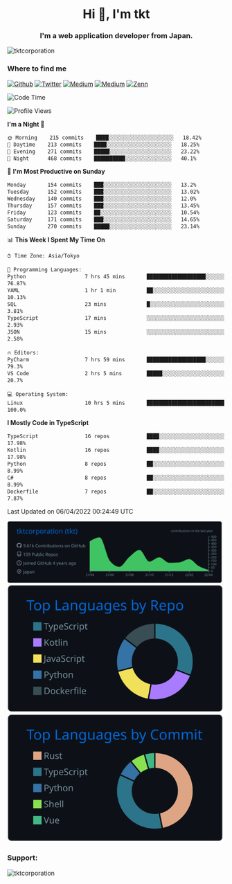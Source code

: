 <h1 align="center">Hi 👋, I'm tkt</h1>
<h3 align="center">I'm a web application developer from Japan.</h3>

<p align="left"> <img src="https://komarev.com/ghpvc/?username=tktcorporation&label=Profile%20views&color=0e75b6&style=flat" alt="tktcorporation" /> </p>

<h3>Where to find me</h3>
<p>
<a href="https://github.com/tktcorporation" target="_blank"><img alt="Github" src="https://img.shields.io/badge/GitHub-%2312100E.svg?&style=for-the-badge&logo=Github&logoColor=white" /></a>
<a href="https://twitter.com/tktcorporation" target="_blank"><img alt="Twitter" src="https://img.shields.io/badge/twitter-%231DA1F2.svg?&style=for-the-badge&logo=twitter&logoColor=white" /></a>
<a href="https://www.linkedin.com/in/tktcorporation" target="_blank"><img alt="Medium" src="https://img.shields.io/badge/linkdin-0a66c2.svg?&style=for-the-badge&logo=linkedin&logoColor=white" /></a>
<a href="https://qiita.com/tktcorporation" target="_blank"><img alt="Medium" src="https://img.shields.io/badge/qiita-55C500.svg?&style=for-the-badge&logo=qiita&logoColor=white" /></a>
<a href="https://zenn.dev/tktcorporation" target="_blank"><img alt="Zenn" src="https://img.shields.io/badge/Zenn-3EA8FF.svg?&style=for-the-badge&logo=Zenn&logoColor=white" /></a>
</p>
  
<!--START_SECTION:waka-->
![Code Time](http://img.shields.io/badge/Code%20Time-236%20hrs%2025%20mins-blue)

![Profile Views](http://img.shields.io/badge/Profile%20Views-1-blue)

**I'm a Night 🦉** 

```text
🌞 Morning    215 commits    ████░░░░░░░░░░░░░░░░░░░░░   18.42% 
🌆 Daytime    213 commits    ████░░░░░░░░░░░░░░░░░░░░░   18.25% 
🌃 Evening    271 commits    █████░░░░░░░░░░░░░░░░░░░░   23.22% 
🌙 Night      468 commits    ██████████░░░░░░░░░░░░░░░   40.1%

```
📅 **I'm Most Productive on Sunday** 

```text
Monday       154 commits    ███░░░░░░░░░░░░░░░░░░░░░░   13.2% 
Tuesday      152 commits    ███░░░░░░░░░░░░░░░░░░░░░░   13.02% 
Wednesday    140 commits    ███░░░░░░░░░░░░░░░░░░░░░░   12.0% 
Thursday     157 commits    ███░░░░░░░░░░░░░░░░░░░░░░   13.45% 
Friday       123 commits    ██░░░░░░░░░░░░░░░░░░░░░░░   10.54% 
Saturday     171 commits    ███░░░░░░░░░░░░░░░░░░░░░░   14.65% 
Sunday       270 commits    █████░░░░░░░░░░░░░░░░░░░░   23.14%

```


📊 **This Week I Spent My Time On** 

```text
⌚︎ Time Zone: Asia/Tokyo

💬 Programming Languages: 
Python                   7 hrs 45 mins       ███████████████████░░░░░░   76.87% 
YAML                     1 hr 1 min          ██░░░░░░░░░░░░░░░░░░░░░░░   10.13% 
SQL                      23 mins             █░░░░░░░░░░░░░░░░░░░░░░░░   3.81% 
TypeScript               17 mins             ░░░░░░░░░░░░░░░░░░░░░░░░░   2.93% 
JSON                     15 mins             ░░░░░░░░░░░░░░░░░░░░░░░░░   2.58%

🔥 Editors: 
PyCharm                  7 hrs 59 mins       ███████████████████░░░░░░   79.3% 
VS Code                  2 hrs 5 mins        █████░░░░░░░░░░░░░░░░░░░░   20.7%

💻 Operating System: 
Linux                    10 hrs 5 mins       █████████████████████████   100.0%

```

**I Mostly Code in TypeScript** 

```text
TypeScript               16 repos            ████░░░░░░░░░░░░░░░░░░░░░   17.98% 
Kotlin                   16 repos            ████░░░░░░░░░░░░░░░░░░░░░   17.98% 
Python                   8 repos             ██░░░░░░░░░░░░░░░░░░░░░░░   8.99% 
C#                       8 repos             ██░░░░░░░░░░░░░░░░░░░░░░░   8.99% 
Dockerfile               7 repos             ██░░░░░░░░░░░░░░░░░░░░░░░   7.87%

```



 Last Updated on 06/04/2022 00:24:49 UTC
<!--END_SECTION:waka-->

[![](https://raw.githubusercontent.com/tktcorporation/tktcorporation/master/profile-summary-card-output/github_dark/0-profile-details.svg)](https://github.com/vn7n24fzkq/github-profile-summary-cards)
[![](https://raw.githubusercontent.com/tktcorporation/tktcorporation/master/profile-summary-card-output/github_dark/1-repos-per-language.svg)](https://github.com/vn7n24fzkq/github-profile-summary-cards) [![](https://raw.githubusercontent.com/tktcorporation/tktcorporation/master/profile-summary-card-output/github_dark/2-most-commit-language.svg)](https://github.com/vn7n24fzkq/github-profile-summary-cards)

<h3 align="left">Support:</h3>
<p><a href="https://www.buymeacoffee.com/tktcorporation"> <img align="left" src="https://cdn.buymeacoffee.com/buttons/v2/default-yellow.png" height="50" width="210" alt="tktcorporation" /></a></p><br><br>

